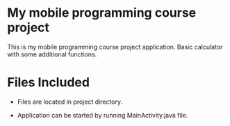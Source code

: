 # My mobile programming course project
This is my mobile programming course project application. Basic calculator with some additional functions.  

# Files Included

* Files are located in project directory. 

* Application can be started by running MainActivity.java file.
